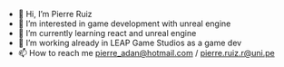 - 👋 Hi, I’m Pierre Ruiz
- 👀 I’m interested in game development with unreal engine
- 🌱 I’m currently learning react and unreal engine
- 💞️ I’m working already in LEAP Game Studios as a game dev
- 📫 How to reach me pierre_adan@hotmail.com / pierre.ruiz.r@uni.pe

<!---
DvlPnk/DvlPnk is a ✨ special ✨ repository because its `README.md` (this file) appears on your GitHub profile.
You can click the Preview link to take a look at your changes.
--->
